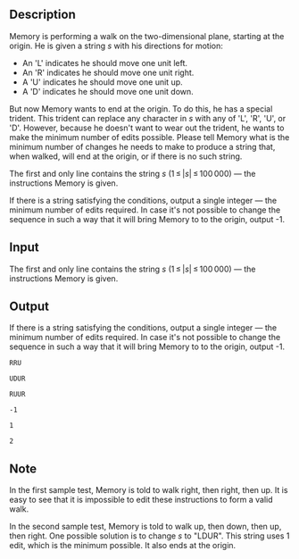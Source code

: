 ## Description

<div><p>Memory is performing a walk on the two-dimensional plane, starting at the origin. He is given a string <span class="tex-span"><i>s</i></span> with his directions for motion:</p><ul><li> An '<span class="tex-font-style-tt">L</span>' indicates he should move one unit left. </li><li> An '<span class="tex-font-style-tt">R</span>' indicates he should move one unit right. </li><li> A '<span class="tex-font-style-tt">U</span>' indicates he should move one unit up. </li><li> A '<span class="tex-font-style-tt">D</span>' indicates he should move one unit down.</li></ul><p>But now Memory wants to end at the origin. To do this, he has a special trident. This trident can replace any character in <span class="tex-span"><i>s</i></span> with any of '<span class="tex-font-style-tt">L</span>', '<span class="tex-font-style-tt">R</span>', '<span class="tex-font-style-tt">U</span>', or '<span class="tex-font-style-tt">D</span>'. However, because he doesn't want to wear out the trident, he wants to make the minimum number of edits possible. Please tell Memory what is the minimum number of changes he needs to make to produce a string that, when walked, will end at the origin, or if there is no such string.</p></div><div class="input-specification"><p>The first and only line contains the string <span class="tex-span"><i>s</i></span> (<span class="tex-span">1 ≤ |<i>s</i>| ≤ 100 000</span>)&nbsp;— the instructions Memory is given.</p></div><div class="output-specification"><p>If there is a string satisfying the conditions, output a single integer&nbsp;— the minimum number of edits required. In case it's not possible to change the sequence in such a way that it will bring Memory to to the origin, output <span class="tex-font-style-tt">-1</span>.</p></div>

## Input

<p>The first and only line contains the string <span class="tex-span"><i>s</i></span> (<span class="tex-span">1 ≤ |<i>s</i>| ≤ 100 000</span>)&nbsp;— the instructions Memory is given.</p>

## Output

<p>If there is a string satisfying the conditions, output a single integer&nbsp;— the minimum number of edits required. In case it's not possible to change the sequence in such a way that it will bring Memory to to the origin, output <span class="tex-font-style-tt">-1</span>.</p>





```input1
RRU

```




```input2
UDUR

```




```input3
RUUR

```




```output1
-1

```




```output2
1

```




```output3
2

```



## Note

<p>In the first sample test, Memory is told to walk right, then right, then up. It is easy to see that it is impossible to edit these instructions to form a valid walk.</p><p>In the second sample test, Memory is told to walk up, then down, then up, then right. One possible solution is to change <span class="tex-span"><i>s</i></span> to "<span class="tex-font-style-tt">LDUR</span>". This string uses 1 edit, which is the minimum possible. It also ends at the origin.</p>
